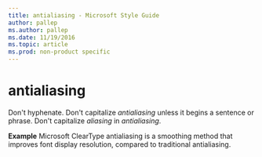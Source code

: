 ```yaml
---
title: antialiasing - Microsoft Style Guide
author: pallep
ms.author: pallep
ms.date: 11/19/2016
ms.topic: article
ms.prod: non-product specific
---
```


# antialiasing

Don't hyphenate. Don't capitalize *antialiasing* unless it begins a sentence or phrase. Don't capitalize *aliasing* in *antialiasing*. 

**Example** Microsoft ClearType antialiasing is a smoothing method that improves font display resolution, compared to traditional antialiasing.

